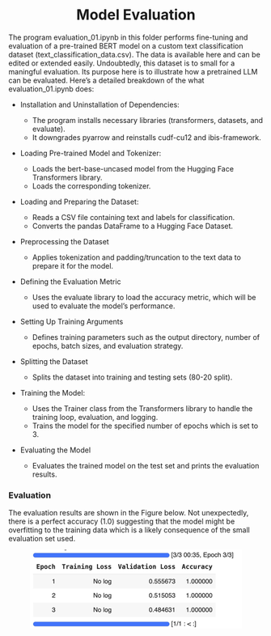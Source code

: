 <h1 align="center">Model Evaluation</h1>

The program evaluation_01.ipynb in this folder performs fine-tuning and evaluation of a pre-trained BERT model on a custom text classification dataset (text_classification_data.csv). 
The data is available here and can be edited or extended easily. Undoubtedly, this dataset is to small for a maningful evaluation. Its purpose here is to illustrate how a pretrained LLM can be evaluated. Here’s a detailed breakdown of the what evaluation_01.ipynb does:

* Installation and Uninstallation of Dependencies:
  + The program installs necessary libraries (transformers, datasets, and evaluate).
  + It downgrades pyarrow and reinstalls cudf-cu12 and ibis-framework.

* Loading Pre-trained Model and Tokenizer:
  + Loads the bert-base-uncased model from the Hugging Face Transformers library.
  + Loads the corresponding tokenizer.

* Loading and Preparing the Dataset:
  + Reads a CSV file containing text and labels for classification.
  + Converts the pandas DataFrame to a Hugging Face Dataset.

* Preprocessing the Dataset
  + Applies tokenization and padding/truncation to the text data to prepare it for the model.

* Defining the Evaluation Metric
  + Uses the evaluate library to load the accuracy metric, which will be used to evaluate the model’s performance.

* Setting Up Training Arguments
  + Defines training parameters such as the output directory, number of epochs, batch sizes, and evaluation strategy.

* Splitting the Dataset
  + Splits the dataset into training and testing sets (80-20 split).

* Training the Model:
  + Uses the Trainer class from the Transformers library to handle the training loop, evaluation, and logging.
  + Trains the model for the specified number of epochs which is set to 3.  

* Evaluating the Model
  + Evaluates the trained model on the test set and prints the evaluation results.



### Evaluation
The evaluation results are shown in the Figure below. 
Not unexpectedly, there is a perfect accuracy (1.0) suggesting that the model might be overfitting to the training data which is a likely consequence of the small evaluation set used. 


<p align="center">
  <img src="evaluation_result_01.png" alt="Output generated by evaluation_01.png"/>
</p>


